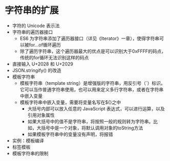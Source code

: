 # 字符串的扩展

+ 字符的 Unicode 表示法
+ 字符串的遍历器接口
  + ES6 为字符串添加了遍历器接口（详见《Iterator》一章），使得字符串可以被for...of循环遍历
  + 除了遍历字符串，这个遍历器最大的优点是可以识别大于0xFFFF的码点，传统的for循环无法识别这样的码点
+ 直接输入 U+2028 和 U+2029
+ JSON.stringify() 的改造
+ 模板字符串
  + 模板字符串（template string）是增强版的字符串，用反引号（`）标识。它可以当作普通字符串使用，也可以用来定义多行字符串，或者在字符串中嵌入变量
  + 模板字符串中嵌入变量，需要将变量名写在${}之中
    + 大括号内部可以放入任意的 JavaScript 表达式，可以进行运算，以及引用对象属性
    + 如果大括号中的值不是字符串，将按照一般的规则转为字符串。比如，大括号中是一个对象，将默认调用对象的toString方法
    + 如果模板字符串中的变量没有声明，将报错
+ 实例：模板编译
+ 标签模板
+ 模板字符串的限制